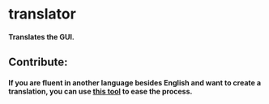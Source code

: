 # translator
#### Translates the GUI.

## Contribute:
#### If you are fluent in another language besides English and want to create a translation, you can use [this tool](https://github.com/zer420/aw/blob/main/translator/languages/tool.lua) to ease the process.
